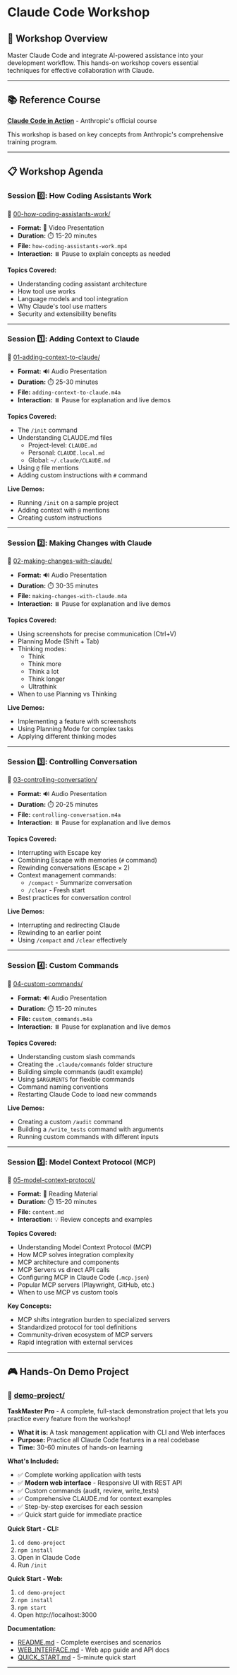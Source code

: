 # Claude Code Workshop

## 🎯 Workshop Overview

Master Claude Code and integrate AI-powered assistance into your development workflow. This hands-on workshop covers essential techniques for effective collaboration with Claude.

---

## 📚 Reference Course

**[Claude Code in Action](https://anthropic.skilljar.com/claude-code-in-action)** - Anthropic's official course

This workshop is based on key concepts from Anthropic's comprehensive training program.

---

## 📋 Workshop Agenda

### Session 0️⃣: How Coding Assistants Work
📁 [00-how-coding-assistants-work/](00-how-coding-assistants-work/)

- **Format:** 🎥 Video Presentation
- **Duration:** ⏱️ 15-20 minutes
- **File:** `how-coding-assistants-work.mp4`
- **Interaction:** ⏸️ Pause to explain concepts as needed

**Topics Covered:**
- Understanding coding assistant architecture
- How tool use works
- Language models and tool integration
- Why Claude's tool use matters
- Security and extensibility benefits

---

### Session 1️⃣: Adding Context to Claude
📁 [01-adding-context-to-claude/](01-adding-context-to-claude/)

- **Format:** 🔊 Audio Presentation
- **Duration:** ⏱️ 25-30 minutes
- **File:** `adding-context-to-claude.m4a`
- **Interaction:** ⏸️ Pause for explanation and live demos

**Topics Covered:**
- The `/init` command
- Understanding CLAUDE.md files
  - Project-level: `CLAUDE.md`
  - Personal: `CLAUDE.local.md`
  - Global: `~/.claude/CLAUDE.md`
- Using `@` file mentions
- Adding custom instructions with `#` command

**Live Demos:**
- Running `/init` on a sample project
- Adding context with `@` mentions
- Creating custom instructions

---

### Session 2️⃣: Making Changes with Claude
📁 [02-making-changes-with-claude/](02-making-changes-with-claude/)

- **Format:** 🔊 Audio Presentation
- **Duration:** ⏱️ 30-35 minutes
- **File:** `making-changes-with-claude.m4a`
- **Interaction:** ⏸️ Pause for explanation and live demos

**Topics Covered:**
- Using screenshots for precise communication (Ctrl+V)
- Planning Mode (Shift + Tab)
- Thinking modes:
  - Think
  - Think more
  - Think a lot
  - Think longer
  - Ultrathink
- When to use Planning vs Thinking

**Live Demos:**
- Implementing a feature with screenshots
- Using Planning Mode for complex tasks
- Applying different thinking modes

---

### Session 3️⃣: Controlling Conversation
📁 [03-controlling-conversation/](03-controlling-conversation/)

- **Format:** 🔊 Audio Presentation
- **Duration:** ⏱️ 20-25 minutes
- **File:** `controlling-conversation.m4a`
- **Interaction:** ⏸️ Pause for explanation and live demos

**Topics Covered:**
- Interrupting with Escape key
- Combining Escape with memories (`#` command)
- Rewinding conversations (Escape × 2)
- Context management commands:
  - `/compact` - Summarize conversation
  - `/clear` - Fresh start
- Best practices for conversation control

**Live Demos:**
- Interrupting and redirecting Claude
- Rewinding to an earlier point
- Using `/compact` and `/clear` effectively

---

### Session 4️⃣: Custom Commands
📁 [04-custom-commands/](04-custom-commands/)

- **Format:** 🔊 Audio Presentation
- **Duration:** ⏱️ 15-20 minutes
- **File:** `custom_commands.m4a`
- **Interaction:** ⏸️ Pause for explanation and live demos

**Topics Covered:**
- Understanding custom slash commands
- Creating the `.claude/commands` folder structure
- Building simple commands (audit example)
- Using `$ARGUMENTS` for flexible commands
- Command naming conventions
- Restarting Claude Code to load new commands

**Live Demos:**
- Creating a custom `/audit` command
- Building a `/write_tests` command with arguments
- Running custom commands with different inputs

---

### Session 5️⃣: Model Context Protocol (MCP)
📁 [05-model-context-protocol/](05-model-context-protocol/)

- **Format:** 📝 Reading Material
- **Duration:** ⏱️ 15-20 minutes
- **File:** `content.md`
- **Interaction:** 💡 Review concepts and examples

**Topics Covered:**
- Understanding Model Context Protocol (MCP)
- How MCP solves integration complexity
- MCP architecture and components
- MCP Servers vs direct API calls
- Configuring MCP in Claude Code (`.mcp.json`)
- Popular MCP servers (Playwright, GitHub, etc.)
- When to use MCP vs custom tools

**Key Concepts:**
- MCP shifts integration burden to specialized servers
- Standardized protocol for tool definitions
- Community-driven ecosystem of MCP servers
- Rapid integration with external services

---

## 🎮 Hands-On Demo Project

### 📁 [demo-project/](demo-project/)

**TaskMaster Pro** - A complete, full-stack demonstration project that lets you practice every feature from the workshop!

- **What it is:** A task management application with CLI and Web interfaces
- **Purpose:** Practice all Claude Code features in a real codebase
- **Time:** 30-60 minutes of hands-on learning

**What's Included:**
- ✅ Complete working application with tests
- ✅ **Modern web interface** - Responsive UI with REST API
- ✅ Custom commands (audit, review, write_tests)
- ✅ Comprehensive CLAUDE.md for context examples
- ✅ Step-by-step exercises for each session
- ✅ Quick start guide for immediate practice

**Quick Start - CLI:**
1. `cd demo-project`
2. `npm install`
3. Open in Claude Code
4. Run `/init`

**Quick Start - Web:**
1. `cd demo-project`
2. `npm install`
3. `npm start`
4. Open http://localhost:3000

**Documentation:**
- [README.md](demo-project/README.md) - Complete exercises and scenarios
- [WEB_INTERFACE.md](demo-project/WEB_INTERFACE.md) - Web app guide and API docs
- [QUICK_START.md](demo-project/QUICK_START.md) - 5-minute quick start

---